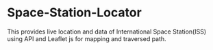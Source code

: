 # Space-Station-Locator
This provides live location and data of International Space Station(ISS) using API and Leaflet js for mapping and traversed path.
